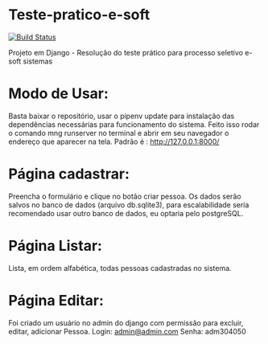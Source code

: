 # Teste-pratico-e-soft
[![Build Status](https://travis-ci.com/arturlauth/Teste-pratico-e-soft.svg?branch=master)](https://travis-ci.com/arturlauth/Teste-pratico-e-soft)

Projeto em Django - Resolução do teste prático para processo seletivo e-soft sistemas 

# Modo de Usar:

Basta baixar o repositório, usar o pipenv update para instalação das dependências necessárias para funcionamento do sistema.
Feito isso rodar o comando mng runserver no terminal e abrir em seu navegador o endereço que aparecer na tela. Padrão é : http://127.0.0.1:8000/

# Página cadastrar: 

Preencha o formulário e clique no botão criar pessoa. Os dados serão salvos no banco de dados (arquivo db.sqlite3), para escalabilidade seria recomendado usar outro banco de dados, eu optaria pelo postgreSQL.

# Página Listar:

Lista, em ordem alfabética, todas pessoas cadastradas no sistema.

# Página Editar:

Foi criado um usuário no admin do django com permissão para excluir, editar, adicionar Pessoa. 
Login: admin@admin.com 
Senha: adm304050
